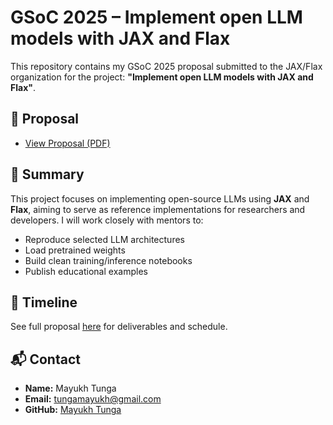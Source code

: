 # GSoC 2025 – Implement open LLM models with JAX and Flax

This repository contains my GSoC 2025 proposal submitted to the JAX/Flax organization for the project: **"Implement open LLM models with JAX and Flax"**.

## 📄 Proposal

- [View Proposal (PDF)](./proposal.pdf)

## 🧠 Summary

This project focuses on implementing open-source LLMs using **JAX** and **Flax**, aiming to serve as reference implementations for researchers and developers. I will work closely with mentors to:
- Reproduce selected LLM architectures
- Load pretrained weights
- Build clean training/inference notebooks
- Publish educational examples

## 📅 Timeline

See full proposal [here](./proposal.pdf) for deliverables and schedule.

## 📬 Contact

- **Name:** Mayukh Tunga  
- **Email:** tungamayukh@gmail.com  
- **GitHub:** [Mayukh Tunga](https://github.com/MayukhTunga)  
